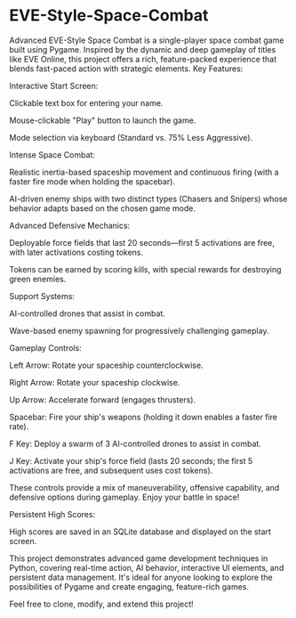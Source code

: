# EVE-Style-Space-Combat
Advanced EVE-Style Space Combat is a single-player space combat game built using Pygame. Inspired by the dynamic and deep gameplay of titles like EVE Online, this project offers a rich, feature-packed experience that blends fast-paced action with strategic elements.
Key Features:

Interactive Start Screen:

Clickable text box for entering your name.

Mouse-clickable "Play" button to launch the game.

Mode selection via keyboard (Standard vs. 75% Less Aggressive).

Intense Space Combat:

Realistic inertia-based spaceship movement and continuous firing (with a faster fire mode when holding the spacebar).

AI-driven enemy ships with two distinct types (Chasers and Snipers) whose behavior adapts based on the chosen game mode.

Advanced Defensive Mechanics:

Deployable force fields that last 20 seconds—first 5 activations are free, with later activations costing tokens.

Tokens can be earned by scoring kills, with special rewards for destroying green enemies.

Support Systems:

AI-controlled drones that assist in combat.

Wave-based enemy spawning for progressively challenging gameplay.

Gameplay Controls:

Left Arrow: Rotate your spaceship counterclockwise.

Right Arrow: Rotate your spaceship clockwise.

Up Arrow: Accelerate forward (engages thrusters).

Spacebar: Fire your ship's weapons (holding it down enables a faster fire rate).

F Key: Deploy a swarm of 3 AI-controlled drones to assist in combat.

J Key: Activate your ship's force field (lasts 20 seconds; the first 5 activations are free, and subsequent uses cost tokens).

These controls provide a mix of maneuverability, offensive capability, and defensive options during gameplay. Enjoy your battle in space!

Persistent High Scores:

High scores are saved in an SQLite database and displayed on the start screen.

This project demonstrates advanced game development techniques in Python, covering real-time action, AI behavior, interactive UI elements, and persistent data management. It's ideal for anyone looking to explore the possibilities of Pygame and create engaging, feature-rich games.

Feel free to clone, modify, and extend this project!
